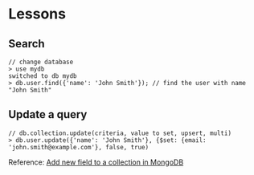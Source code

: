 # Lessons

## Search
```
// change database
> use mydb
switched to db mydb
> db.user.find({'name': 'John Smith'}); // find the user with name "John Smith"
```

## Update a query
```
// db.collection.update(criteria, value to set, upsert, multi)
> db.user.update({'name': 'John Smith'}, {$set: {email: 'john.smith@example.com'}, false, true)
```

Reference: [Add new field to a collection in MongoDB](http://stackoverflow.com/questions/7714216/add-new-field-to-a-collection-in-mongodb/7714428#7714428)
